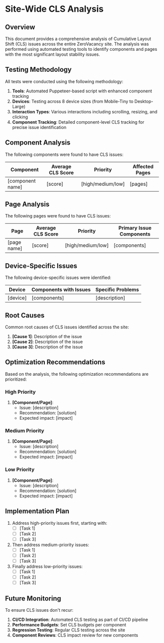 # Site-Wide CLS Analysis

## Overview

This document provides a comprehensive analysis of Cumulative Layout Shift (CLS) issues across the entire ZeroVacancy site. The analysis was performed using automated testing tools to identify components and pages with the most significant layout stability issues.

## Testing Methodology

All tests were conducted using the following methodology:

1. **Tools**: Automated Puppeteer-based script with enhanced component tracking
2. **Devices**: Testing across 8 device sizes (from Mobile-Tiny to Desktop-Large)
3. **Interaction Types**: Various interactions including scrolling, resizing, and clicking
4. **Component Tracking**: Detailed component-level CLS tracking for precise issue identification

## Component Analysis

The following components were found to have CLS issues:

| Component | Average CLS Score | Priority | Affected Pages |
|-----------|-------------------|----------|----------------|
| [component name] | [score] | [high/medium/low] | [pages] |

## Page Analysis

The following pages were found to have CLS issues:

| Page | Average CLS Score | Priority | Primary Issue Components |
|------|-------------------|----------|--------------------------|
| [page name] | [score] | [high/medium/low] | [components] |

## Device-Specific Issues

The following device-specific issues were identified:

| Device | Components with Issues | Specific Problems |
|--------|------------------------|-------------------|
| [device] | [components] | [description] |

## Root Causes

Common root causes of CLS issues identified across the site:

1. **[Cause 1]**: Description of the issue
2. **[Cause 2]**: Description of the issue
3. **[Cause 3]**: Description of the issue

## Optimization Recommendations

Based on the analysis, the following optimization recommendations are prioritized:

### High Priority

1. **[Component/Page]**: 
   - Issue: [description]
   - Recommendation: [solution]
   - Expected impact: [impact]

### Medium Priority

1. **[Component/Page]**: 
   - Issue: [description]
   - Recommendation: [solution]
   - Expected impact: [impact]

### Low Priority

1. **[Component/Page]**: 
   - Issue: [description]
   - Recommendation: [solution]
   - Expected impact: [impact]

## Implementation Plan

1. Address high-priority issues first, starting with:
   - [ ] [Task 1]
   - [ ] [Task 2]
   - [ ] [Task 3]

2. Then address medium-priority issues:
   - [ ] [Task 1]
   - [ ] [Task 2]
   - [ ] [Task 3]

3. Finally address low-priority issues:
   - [ ] [Task 1]
   - [ ] [Task 2]
   - [ ] [Task 3]

## Future Monitoring

To ensure CLS issues don't recur:

1. **CI/CD Integration**: Automated CLS testing as part of CI/CD pipeline
2. **Performance Budgets**: Set CLS budgets per component
3. **Regression Testing**: Regular CLS testing across the site
4. **Component Reviews**: CLS impact review for new components